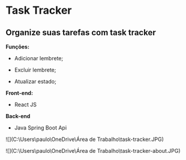 # Task Tracker

## Organize suas tarefas com task tracker

**Funções:**

- Adicionar lembrete;

- Excluir lembrete;

- Atualizar estado;

**Front-end:**
- React JS

**Back-end** 

- Java Spring Boot Api

![](C:\Users\paulo\OneDrive\Área de Trabalho\task-tracker.JPG)

![](C:\Users\paulo\OneDrive\Área de Trabalho\task-tracker-about.JPG)

[^Gráfico e Web - Programação e Design]: 

